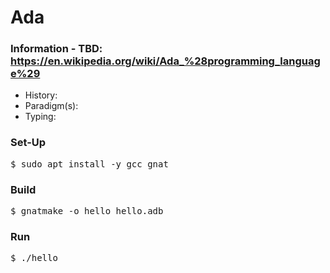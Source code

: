 # Ada

### Information - TBD: https://en.wikipedia.org/wiki/Ada_%28programming_language%29
* History:
* Paradigm(s):
* Typing:

### Set-Up
<pre>
$ sudo apt install -y gcc gnat
</pre>

### Build
<pre>
$ gnatmake -o hello hello.adb
</pre>

### Run
<pre>
$ ./hello
</pre>
